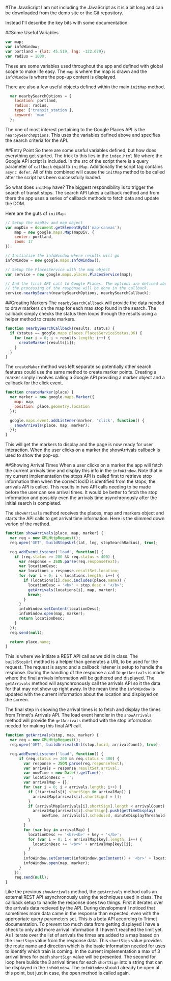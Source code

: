#The JavaScript
I am not including the JavaScript as it is a bit long and can be downloaded
from the demo site or the Git repository.

Instead I'll describe the key bits with some documentation.

##Some Useful Variables
```javascript
var map;
var infoWindow;
var portland = {lat: 45.519, lng: -122.679};
var radius = 1000;
```
These are some variables used throughout the app and defined with global scope
to make life easy. The ```map``` is where the map is drawn and the ```infoWindow```
is where the pop-up content is displayed.

There are also a few useful objects defined within the main ```initMap``` method.
```javascript
  var nearbySearchOptions = {
    location: portland,
    radius: radius,
    type: ['transit_station'],
    keyword: 'max'
  };
```
The one of most interest pertaining to the Google Places API is the
```nearbySearchOptions```. This uses the variables defined above and specifies
the search criteria for the API.

##Entry Point
So there are some useful variables defined, but how does everything get started.
The trick to this lies in the ```index.html``` file where the Google API script
is included. In the src of the script there is a query parameter of ```callback```
equal to ```initMap```. Additionally the script tag contains ```async defer```.
All of this combined will cause the ```initMap``` method to be called after the
script has been successfully loaded.

So what does ```initMap``` have? The biggest responsibility is to trigger the
search of transit stops. The search API takes a callback method and from there
the app uses a series of callback methods to fetch data and update the DOM.

Here are the guts of ```initMap```:
```javascript
// Setup the mapDiv and map object
var mapDiv = document.getElementById('map-canvas');
    map = new google.maps.Map(mapDiv, {
    center: portland,
    zoom: 17
});

// Initialize the infoWindow where results will go
infoWindow = new google.maps.InfoWindow();

// Setup the PlacesService with the map object
var service = new google.maps.places.PlacesService(map);

// And the first API call to Google Places. The options are defined above and
// the processing of the response will be done in the callback.
service.nearbySearch(nearbySearchOptions, nearbySearchCallback);
```

##Creating Markers
The ```nearbySearchCallback``` will provide the data needed to draw markers on
the map for each max stop found in the search. The callback simply checks the
status then loops through the results using a helper method to create markers.
```javascript
function nearbySearchCallback(results, status) {
  if (status == google.maps.places.PlacesServiceStatus.OK) {
    for (var i = 0; i < results.length; i++) {
      createMarker(results[i]);
    }
  }
}
```
The ```createMaker``` method was left separate so potentially other search
features could use the same method to create marker points. Creating a marker
simply involves calling a Google API providing a marker object and a callback
for the click event.
```javascript
function createMarker(place) {
  var marker = new google.maps.Marker({
    map: map,
    position: place.geometry.location
  });

  google.maps.event.addListener(marker, 'click', function() {
    showArrivals(place, map, marker);
  });
}
```
This will get the markers to display and the page is now ready for user
interaction. When the user clicks on a marker the showArrivals callback is used
to show the pop-up.

##Showing Arrival Times
When a user clicks on a marker the app will fetch the current arrivals time and
display this info in the ```infoWindow```. Note that in my current
implementation the stops API is called first to retrieve stop information then
when the correct locID is identified from the stops, the arrivals API is called.
This results in two API calls needing to be made before the user can see arrival
times. It would be better to fetch the stop information and possibly even the
arrivals time asynchronously after the initial search is completed.

The ```showArrivals``` method receives the places, map and markers object and
starts the API calls to get arrival time information. Here is the slimmed down
verion of the method.
```javascript
function showArrivals(place, map, marker) {
  var req = new XMLHttpRequest();
  req.open('GET', buildStopsUrl(lat, lng, stopSearchRadius), true);

  req.addEventListener('load', function() {
    if (req.status >= 200 && req.status < 400) {
      var response = JSON.parse(req.responseText);
      var locationDesc;
      var locations = response.resultSet.location;
      for (var i = 0; i < locations.length; i++) {
        if (locations[i].desc.includes(place.name)) {
          locationDesc = '<b>' + stop.desc + '</b>';
          getArrivals(locations[i], map, marker);
          break;
        }
      }
      infoWindow.setContent(locationDesc);
      infoWindow.open(map, marker);
      return locationDesc;
    }
  });
  req.send(null);

  return place.name;
}
```
This is where we initiate a REST API call as we did in class. The ```buildStopUrl```
method is a helper than generates a URL to be used for the request. The request
is async and a callback listener is setup to handle the response. During the
handling of the response a call to ```getArrivals``` is made where the final
arrivals information will be gathered and displayed. The ```getArrivals```
method will asynchronously call the arrivals API so it the data for that may
not show up right away. In the mean time the ```infoWindow``` is updated with
the current information about the location and displayed on the screen.

The final step in showing the arrival times is to fetch and display the times
from Trimet's Arrivals API. The load event handler in the ```showArrivals```
method will provide the ```getArrivals``` method with the stop information
needed for making this final API call.
```javascript
function getArrivals(stop, map, marker) {
  var req = new XMLHttpRequest();
  req.open('GET', buildArrivalsUrl(stop.locid, arrivalCount), true);

  req.addEventListener('load', function() {
      if (req.status >= 200 && req.status < 400) {
        var response = JSON.parse(req.responseText);
        var arrivals = response.resultSet.arrival;
        var nowTime = new Date().getTime();
        var locationDesc = '';
        var arrivalMap = {};
        for (var i = 0; i < arrivals.length; i++) {
          if (!(arrivals[i].shortSign in arrivalMap)) {
            arrivalMap[arrivals[i].shortSign] = [];
          }
          if (arrivalMap[arrivals[i].shortSign].length < arrivalCount) {
            arrivalMap[arrivals[i].shortSign].push(getTimeDisplay(
                nowTime, arrivals[i].scheduled, minuteDisplayThreshold));
          }
        }
        for (var key in arrivalMap) {
          locationDesc += '<br><b>' + key + '</b>';
          for (var i = 0; i < arrivalMap[key].length; i++) {
            locationDesc += '<br>' + arrivalMap[key][i];
          }
        }
        infoWindow.setContent(infoWindow.getContent() + '<br>' + locationDesc);
        infoWindow.open(map, marker);
      }
    });
    req.send(null);
}
```
Like the previous ```showArrivals``` method, the ```getArrivals``` method calls
an external REST API asynchronously using the techniques used in class. The
callback setup to handle the response does two things. First it iterates over
the arrivals data recieved by the API. During development I noticed that
sometimes more data came in the response than expected, even with the
appropriate query parameters set. This is a beta API according to Trimet
documentation. To prevent too much data from getting displayed I have a check
to only add more arrival information if I haven't reached the limit yet. As
I iterate over the list of arrivals the times are added to a map based on the
```shortSign``` value from the response data. This ```shortSign``` value
provides the route name and direction which is the basic information needed
for uses to identify which train is coming. In the current implementation a max
of 3 arrival times for each ```shortSign``` value will be presented. The second
for loop here builds the 3 arrival times for each ```shortSign``` into a string
that can be displayed in the ```infoWindow```. The ```infoWindow``` should
already be open at this point, but just in case, the open method is called
again.
